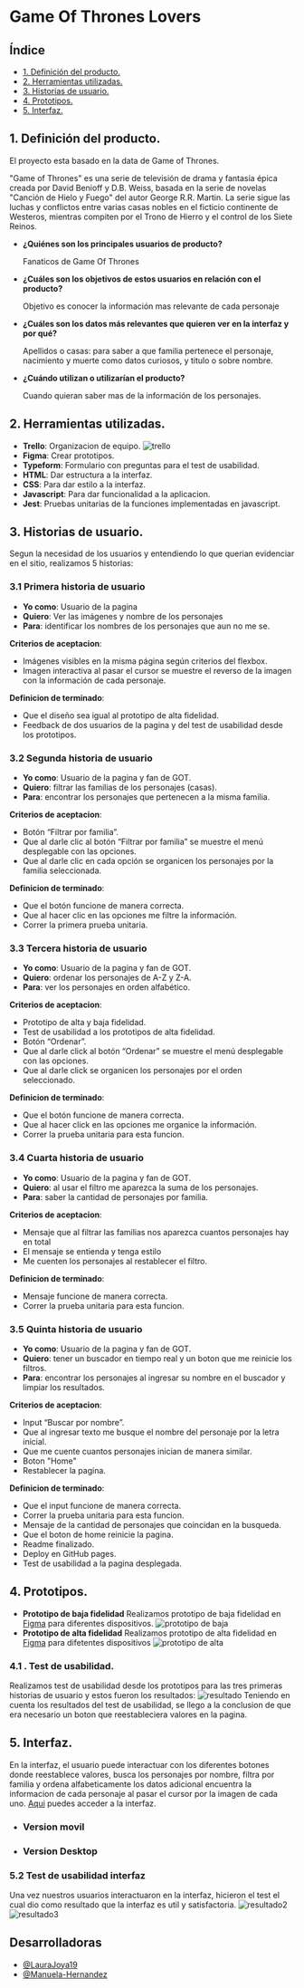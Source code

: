 # Game Of Thrones Lovers

## Índice

* [1. Definición del producto.](#1-definicion-del-producto)
* [2. Herramientas utilizadas.](#2-herramientas-utilizadas)
* [3. Historias de usuario.](#3-historias-de-usuario)
* [4. Prototipos.](#4-prototipos)
* [5. Interfaz.](#5-interfaz)

## 1. Definición del producto.

El proyecto esta basado en la data de Game of Thrones.

"Game of Thrones" es una serie de televisión de drama y
fantasía épica creada por David Benioff y D.B. Weiss,
basada en la serie de novelas "Canción de Hielo y Fuego"
del autor George R.R. Martin. La serie sigue las luchas y
conflictos entre varias casas nobles en el ficticio 
continente de Westeros, mientras compiten por el Trono de 
Hierro y el control de los Siete Reinos.

- **¿Quiénes son los principales usuarios de producto?** 
                        
  Fanaticos de Game Of Thrones
- **¿Cuáles son los objetivos de estos usuarios en relación 
con el producto?**

  Objetivo es conocer la información mas relevante de cada 
  personaje
 

- **¿Cuáles son los datos más relevantes que quieren ver en 
la interfaz y por qué?**
  
  Apellidos o casas: para saber a que familia pertenece el 
  personaje, nacimiento y muerte como datos curiosos, y 
  titulo o sobre nombre.
- **¿Cuándo utilizan o utilizarían el producto?**
  
  Cuando quieran saber mas de la información de los 
  personajes.

## 2. Herramientas utilizadas.
  - **Trello**: Organizacion de equipo. ![trello](src/Imagenes/trello.jpg)
  - **Figma**: Crear prototipos.
  - **Typeform**: Formulario con preguntas para el test de 
  usabilidad.
  - **HTML**: Dar estructura a la interfaz.
  - **CSS**: Para dar estilo a la interfaz.
  - **Javascript**: Para dar funcionalidad a la aplicacion.
  - **Jest**: Pruebas unitarias de la funciones implementadas 
  en javascript.
 
 ## 3. Historias de usuario.
  Segun la necesidad de los usuarios y entendiendo lo que 
  querian evidenciar en el sitio, realizamos 5 historias:
  ### 3.1 Primera historia de usuario 
    
  - **Yo como**: Usuario de la pagina
  - **Quiero**: Ver las imágenes y nombre de los personajes
  - **Para**: identificar los nombres de los personajes que 
  aun no me se.

  **Criterios de aceptacion**: 
  - Imágenes visibles en la misma página según criterios del 
  flexbox.
  - Imagen interactiva al pasar el cursor se muestre el 
  reverso de la imagen con la información de cada personaje.

  **Definicion de terminado**:
  - Que el diseño sea igual al prototipo de alta fidelidad.
  - Feedback de dos usuarios de la pagina y del test de 
  usabilidad desde los prototipos.

  ### 3.2 Segunda historia de usuario
    
  - **Yo como**: Usuario de la pagina y fan de GOT.
  - **Quiero**: filtrar las familias de los personajes 
  (casas).
  - **Para**: encontrar los personajes que pertenecen a la 
  misma familia.

  **Criterios de aceptacion**: 
  - Botón “Filtrar por familia”.
  - Que al darle clic al botón “Filtrar por familia” se 
  muestre el menú desplegable con las opciones.
  - Que al darle clic en cada opción se organicen los 
  personajes por la familia seleccionada.

  **Definicion de terminado**:
  - Que el botón funcione de manera correcta.
  - Que al hacer clic en las opciones me filtre la 
  información.
  - Correr la primera prueba unitaria.
  ### 3.3 Tercera historia de usuario
    
  - **Yo como**: Usuario de la pagina y fan de GOT.
  - **Quiero**: ordenar los personajes de A-Z y Z-A.
  - **Para**: ver los personajes en orden alfabético.

  **Criterios de aceptacion**: 
  - Prototipo de alta y baja fidelidad.
  - Test de usabilidad a los prototipos de alta fidelidad.
  - Botón “Ordenar”.
  - Que al darle click al botón “Ordenar” se muestre el menú 
  desplegable con las opciones.
  - Que al darle click se organicen los personajes por el 
  orden seleccionado.

  **Definicion de terminado**:
  - Que el botón funcione de manera correcta.
  - Que al hacer click en las opciones me organice la 
  información.
  - Correr la prueba unitaria para esta funcion.

  ### 3.4 Cuarta historia de usuario
    
  - **Yo como**: Usuario de la pagina y fan de GOT.
  - **Quiero**: al usar el filtro me aparezca la suma de los 
  personajes.
  - **Para**: saber la cantidad de personajes por familia.

  **Criterios de aceptacion**: 
  - Mensaje que al filtrar las familias nos aparezca cuantos 
  personajes hay en total
  - El mensaje se entienda y tenga estilo
  - Me cuenten los personajes al restablecer el filtro.
  
  **Definicion de terminado**:
  - Mensaje funcione de manera correcta.
  - Correr la prueba unitaria para esta funcion.

### 3.5 Quinta historia de usuario
    
  - **Yo como**: Usuario de la pagina y fan de GOT.
  - **Quiero**: tener un buscador en tiempo real y un boton 
  que me reinicie los filtros.
  - **Para**: encontrar los personajes al ingresar su nombre 
  en el buscador y limpiar los resultados.

  **Criterios de aceptacion**: 
  - Input “Buscar por nombre”.
  - Que al ingresar texto me busque el nombre del personaje 
  por la letra inicial.
  - Que me cuente cuantos personajes inician de manera 
  similar.
  - Boton "Home"
  - Restablecer la pagina.
  
  **Definicion de terminado**:
  - Que el input funcione de manera correcta.
  - Correr la prueba unitaria para esta funcion.
  - Mensaje de la cantidad de personajes que coincidan en la 
  busqueda.
  - Que el boton de home reinicie la pagina.
  - Readme finalizado.
  - Deploy en GitHub pages.
  - Test de usabilidad a la pagina desplegada.

## 4. Prototipos.

- **Prototipo de baja fidelidad**
Realizamos prototipo de baja fidelidad en [Figma](https://www.figma.com/file/ORBg4sqpJGma5nz1g8rByV/Baja-Fidelidad?type=design&node-id=0-1&mode=design&t=ql3BblygxMm7PGqw-0) 
para diferentes dispositivos. 
![prototipo de baja](src/Imagenes/Prototipo%20de%20baja.jpeg) 
- **Prototipo de alta fidelidad**
Realizamos prototipo de alta fidelidad en [Figma](https://www.figma.com/file/sJ1DGDqS5wBH9yooxShePZ/Prototipo-alta-fidelidad?type=design&node-id=0-1&mode=design&t=2jvXFrKOsDLtDPpd-0) para difetentes dispositivos
![prototipo de alta](src/Imagenes/Prototipos%20de%20alta.JPG)

### 4.1 . Test de usabilidad.
Realizamos test de usabilidad desde los prototipos para las 
tres primeras historias de usuario y estos fueron los 
resultados:
![resultado](src/Imagenes/resultado.JPG)
Teniendo en cuenta los resultados del test de usabilidad, se 
llego a la conclusion de que era necesario un boton que 
reestableciera valores en la pagina. 


## 5. Interfaz.
En la interfaz, el usuario puede interactuar con los 
diferentes botones donde reestablece valores, busca los 
personajes por nombre, filtra por familia y ordena 
alfabeticamente los datos adicional encuentra la informacion 
de cada personaje al pasar el cursor por la imagen de cada 
uno. 
[Aqui](https://manuela-hernandez.github.io/DEV009-data-lovers/src/) puedes acceder a la interfaz.

- ### Version movil



- ### Version Desktop


### 5.2 Test de usabilidad interfaz
Una vez nuestros usuarios interactuaron en la interfaz, 
hicieron el test el cual dio como resultado que la interfaz 
es util y satisfactoria.
![resultado2](src/Imagenes/resp%20final.JPG)
![resultado3](src/Imagenes/respuesta%20final.JPG)

## Desarrolladoras

- [@LauraJoya19](https://github.com/LauraJoya19) 
- [@Manuela-Hernandez](https://github.com/Manuela-Hernandez)
